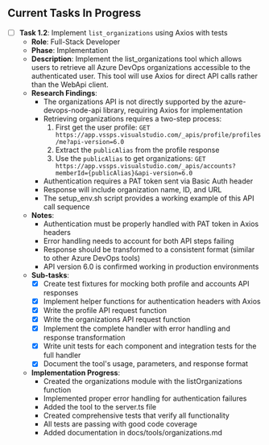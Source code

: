 ## Current Tasks In Progress

- [ ] **Task 1.2**: Implement `list_organizations` using Axios with tests
  - **Role**: Full-Stack Developer
  - **Phase**: Implementation
  - **Description**: Implement the list_organizations tool which allows users to retrieve all Azure DevOps organizations accessible to the authenticated user. This tool will use Axios for direct API calls rather than the WebApi client.
  - **Research Findings**:
    - The organizations API is not directly supported by the azure-devops-node-api library, requiring Axios for implementation
    - Retrieving organizations requires a two-step process:
      1. First get the user profile: `GET https://app.vssps.visualstudio.com/_apis/profile/profiles/me?api-version=6.0`
      2. Extract the `publicAlias` from the profile response
      3. Use the `publicAlias` to get organizations: `GET https://app.vssps.visualstudio.com/_apis/accounts?memberId={publicAlias}&api-version=6.0`
    - Authentication requires a PAT token sent via Basic Auth header
    - Response will include organization name, ID, and URL
    - The setup_env.sh script provides a working example of this API call sequence
  - **Notes**:
    - Authentication must be properly handled with PAT token in Axios headers
    - Error handling needs to account for both API steps failing
    - Response should be transformed to a consistent format (similar to other Azure DevOps tools)
    - API version 6.0 is confirmed working in production environments
  - **Sub-tasks**:
    - [x] Create test fixtures for mocking both profile and accounts API responses
    - [x] Implement helper functions for authentication headers with Axios
    - [x] Write the profile API request function
    - [x] Write the organizations API request function
    - [x] Implement the complete handler with error handling and response transformation
    - [x] Write unit tests for each component and integration tests for the full handler
    - [x] Document the tool's usage, parameters, and response format
  - **Implementation Progress**:
    - Created the organizations module with the listOrganizations function
    - Implemented proper error handling for authentication failures
    - Added the tool to the server.ts file
    - Created comprehensive tests that verify all functionality
    - All tests are passing with good code coverage
    - Added documentation in docs/tools/organizations.md

